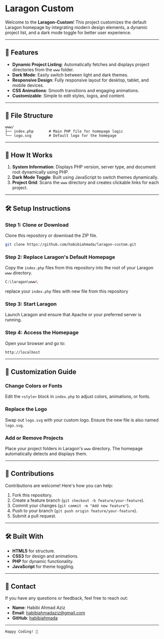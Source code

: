 # Laragon Custom

Welcome to the **Laragon-Custom**! This project customizes the default Laragon homepage by integrating modern design elements, a dynamic project list, and a dark mode toggle for better user experience.

---

## 🚀 Features

- **Dynamic Project Listing**: Automatically fetches and displays project directories from the `www` folder.
- **Dark Mode**: Easily switch between light and dark themes.
- **Responsive Design**: Fully responsive layout for desktop, tablet, and mobile devices.
- **CSS Animations**: Smooth transitions and engaging animations.
- **Customizable**: Simple to edit styles, logos, and content.

---

## 📂 File Structure

```
www/
├── index.php       # Main PHP file for homepage logic
└── logo.svg        # Default logo for the homepage
```

---

## 🌟 How It Works

1. **System Information**: Displays PHP version, server type, and document root dynamically using PHP.
2. **Dark Mode Toggle**: Built using JavaScript to switch themes dynamically.
3. **Project Grid**: Scans the `www` directory and creates clickable links for each project.

---

## 🛠️ Setup Instructions

### Step 1: Clone or Download
Clone this repository or download the ZIP file.

```bash
git clone https://github.com/habibiahmada/laragon-custom.git
```

### Step 2: Replace Laragon's Default Homepage
Copy the `index.php` files from this repository into the root of your Laragon `www` directory.

```bash
C:\laragon\www\
```
replace your `index.php` files with new file from this repository

### Step 3: Start Laragon
Launch Laragon and ensure that Apache or your preferred server is running.

### Step 4: Access the Homepage
Open your browser and go to:

```
http://localhost
```

---

## 🎨 Customization Guide

### Change Colors or Fonts
Edit the `<style>` block in `index.php` to adjust colors, animations, or fonts.

### Replace the Logo
Swap out `logo.svg` with your custom logo. Ensure the new file is also named `logo.svg`.

### Add or Remove Projects
Place your project folders in Laragon's `www` directory. The homepage automatically detects and displays them.

---


## 🤝 Contributions

Contributions are welcome! Here's how you can help:

1. Fork this repository.
2. Create a feature branch (`git checkout -b feature/your-feature`).
3. Commit your changes (`git commit -m "Add new feature"`).
4. Push to your branch (`git push origin feature/your-feature`).
5. Submit a pull request.

---

## 🛠️ Built With

- **HTML5** for structure.
- **CSS3** for design and animations.
- **PHP** for dynamic functionality.
- **JavaScript** for theme toggling.

---

## 📧 Contact

If you have any questions or feedback, feel free to reach out:

- **Name**: Habibi Ahmad Aziz  
- **Email**: habibiahmadaziz@gmail.com  
- **GitHub**: [habibiahmada](https://github.com/habibiahmada)

---

```
Happy Coding! 🎉
